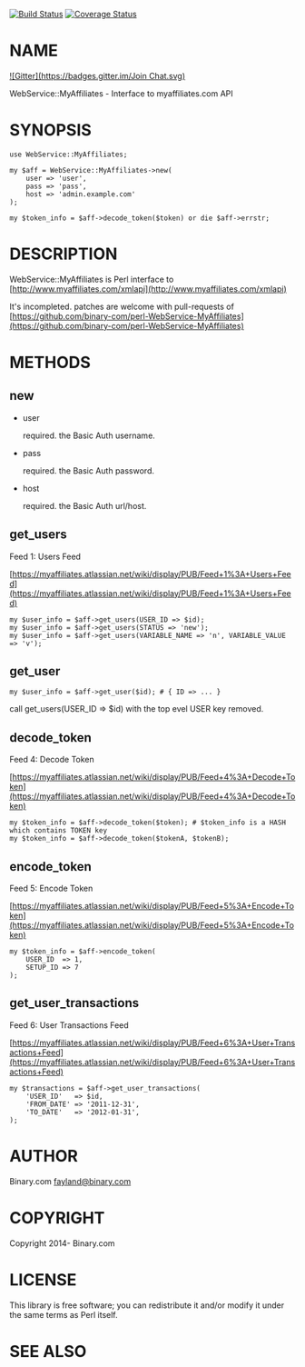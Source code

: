 [![Build Status](https://travis-ci.org/binary-com/perl-WebService-MyAffiliates.svg?branch=master)](https://travis-ci.org/binary-com/perl-WebService-MyAffiliates)
[![Coverage Status](https://coveralls.io/repos/binary-com/perl-WebService-MyAffiliates/badge.png?branch=master)](https://coveralls.io/r/binary-com/perl-WebService-MyAffiliates?branch=master)

# NAME
[![Gitter](https://badges.gitter.im/Join Chat.svg)](https://gitter.im/binary-com/perl-WebService-MyAffiliates?utm_source=badge&utm_medium=badge&utm_campaign=pr-badge&utm_content=badge)

WebService::MyAffiliates - Interface to myaffiliates.com API

# SYNOPSIS

    use WebService::MyAffiliates;

    my $aff = WebService::MyAffiliates->new(
        user => 'user',
        pass => 'pass',
        host => 'admin.example.com'
    );

    my $token_info = $aff->decode_token($token) or die $aff->errstr;

# DESCRIPTION

WebService::MyAffiliates is Perl interface to [http://www.myaffiliates.com/xmlapi](http://www.myaffiliates.com/xmlapi)

It's incompleted. patches are welcome with pull-requests of [https://github.com/binary-com/perl-WebService-MyAffiliates](https://github.com/binary-com/perl-WebService-MyAffiliates)

# METHODS

## new

- user

    required. the Basic Auth username.

- pass

    required. the Basic Auth password.

- host

    required. the Basic Auth url/host.

## get\_users

Feed 1: Users Feed

[https://myaffiliates.atlassian.net/wiki/display/PUB/Feed+1%3A+Users+Feed](https://myaffiliates.atlassian.net/wiki/display/PUB/Feed+1%3A+Users+Feed)

    my $user_info = $aff->get_users(USER_ID => $id);
    my $user_info = $aff->get_users(STATUS => 'new');
    my $user_info = $aff->get_users(VARIABLE_NAME => 'n', VARIABLE_VALUE => 'v');

## get\_user

    my $user_info = $aff->get_user($id); # { ID => ... }

call get\_users(USER\_ID => $id) with the top evel USER key removed.

## decode\_token

Feed 4: Decode Token

[https://myaffiliates.atlassian.net/wiki/display/PUB/Feed+4%3A+Decode+Token](https://myaffiliates.atlassian.net/wiki/display/PUB/Feed+4%3A+Decode+Token)

    my $token_info = $aff->decode_token($token); # $token_info is a HASH which contains TOKEN key
    my $token_info = $aff->decode_token($tokenA, $tokenB);

## encode\_token

Feed 5: Encode Token

[https://myaffiliates.atlassian.net/wiki/display/PUB/Feed+5%3A+Encode+Token](https://myaffiliates.atlassian.net/wiki/display/PUB/Feed+5%3A+Encode+Token)

    my $token_info = $aff->encode_token(
        USER_ID  => 1,
        SETUP_ID => 7
    );

## get\_user\_transactions

Feed 6: User Transactions Feed

[https://myaffiliates.atlassian.net/wiki/display/PUB/Feed+6%3A+User+Transactions+Feed](https://myaffiliates.atlassian.net/wiki/display/PUB/Feed+6%3A+User+Transactions+Feed)

    my $transactions = $aff->get_user_transactions(
        'USER_ID'   => $id,
        'FROM_DATE' => '2011-12-31',
        'TO_DATE'   => '2012-01-31',
    );

# AUTHOR

Binary.com <fayland@binary.com>

# COPYRIGHT

Copyright 2014- Binary.com

# LICENSE

This library is free software; you can redistribute it and/or modify
it under the same terms as Perl itself.

# SEE ALSO
